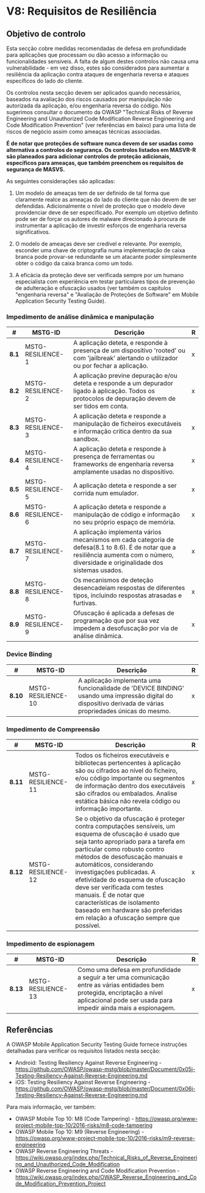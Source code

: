 # V8: Requisitos de Resiliência

## Objetivo de controlo

Esta secção cobre medidas recomendadas de defesa em profundidade para aplicações que processam ou dão acesso a informação ou funcionalidades sensíveis. A falta de algum destes controlos não causa uma vulnerabilidade - em vez disso, estes são considerados para aumentar a resiliência da aplicação contra ataques de engenharia reversa e ataques específicos do lado do cliente.

Os controlos nesta secção devem ser aplicados quando necessários, baseados na avaliação dos riscos causados por manipulação não autorizada da aplicação, e/ou engenharia reversa do código. Nós sugerimos consultar o documento da OWASP "Technical Risks of Reverse Engineering and Unauthorized Code Modification Reverse Engineering and Code Modification Prevention" (ver referências em baixo) para uma lista de riscos de negócio assim como ameaças técnicas associadas.

**É de notar que proteções de software nunca devem de ser usadas como alternativa a controlos de segurança. Os controlos listados em MASVR-R são planeados para adicionar controlos de proteção adicionais, específicos para ameaças, que também preenchem os requisitos de segurança de MASVS.**

As seguintes considerações são aplicadas:

1. Um modelo de ameaças tem de ser definido de tal forma que claramente realce as ameaças do lado do cliente que não devem de ser defendidas. Adicionalmente o nível de proteção que o modelo deve providenciar deve de ser especificado. Por exemplo um objetivo definito pode ser de forçar os autores de malware direcionado à procura de instrumentar a aplicação de investir esforços de engenharia reversa significativos.

2. O modelo de ameaças deve ser credível e relevante. Por exemplo, esconder uma chave de criptografia numa implementação de caixa branca pode provar-se redundante se um atacante poder simplesmente obter o código da caixa branca como um todo.

3. A eficácia da proteção deve ser verificada sempre por um humano especialista com experiência em testar particulares tipos de prevenção de adulteração e ofuscação usados (ver também os capítulos "engenharia reversa" e "Avaliação de Proteções de Software" em Mobile Application Security Testing Guide).

<!-- \pagebreak -->

### Impedimento de análise dinâmica e manipulação

| # | MSTG-ID | Descrição| R |
| -- | ----------- | ---------------------- | - |
| **8.1** | MSTG-RESILIENCE-1 | A aplicação deteta, e responde à presença de um dispositivo 'rooted' ou com 'jailbreak' alertando o utilizador ou por fechar a aplicação. | x |
| **8.2** | MSTG-RESILIENCE-2 | A aplicação previne depuração e/ou deteta e responde a um depurador ligado à aplicação. Todos os protocolos de depuração devem de ser tidos em conta. | x |
| **8.3** | MSTG-RESILIENCE-3 | A aplicação deteta e responde a manipulação de ficheiros executáveis e informação critica dentro da sua sandbox. | x |
| **8.4** | MSTG-RESILIENCE-4 | A aplicação deteta e responde à presença de ferramentas ou frameworks de engenharia reversa amplamente usadas no dispositivo. | x |
| **8.5** | MSTG-RESILIENCE-5 | A aplicação deteta e responde a ser corrida num emulador.  | x |
| **8.6** | MSTG-RESILIENCE-6 | A aplicação deteta e responde a manipulação de código e informação no seu próprio espaço de memória. | x |
| **8.7** | MSTG-RESILIENCE-7 | A aplicação implementa vários mecanismos em cada categoria de defesa(8.1 to 8.6). É de notar que a resiliência aumenta com o número, diversidade e originalidade dos sistemas usados. | x |
| **8.8** | MSTG-RESILIENCE-8 | Os mecanismos de deteção desencadeiam respostas de diferentes tipos, incluindo respostas atrasadas e furtivas. | x |
| **8.9** | MSTG-RESILIENCE-9 | Ofuscação é aplicada a defesas de programação que por sua vez impedem a desofuscação por via de análise dinâmica.  | x |

### Device Binding

| # | MSTG-ID | Descrição| R |
| -- | ----------- | ---------------------- | - |
| **8.10** | MSTG-RESILIENCE-10 | A aplicação implementa uma funcionalidade de 'DEVICE BINDING' usando uma impressão digital do dispositivo derivada de várias propriedades únicas do mesmo. | x |

<!-- \pagebreak -->

### Impedimento de Compreensão

| # | MSTG-ID | Descrição | R |
| -- | ----------- | ---------------------- | - |
| **8.11** | MSTG-RESILIENCE-11 | Todos os ficheiros executáveis e bibliotecas pertencentes à aplicação são ou cifrados ao nível do ficheiro, e/ou código importante ou segmentos de informação dentro dos executáveis são cifrados ou embalados. Analise estática básica não revela código ou informação importante. | x |
| **8.12** | MSTG-RESILIENCE-12 | Se o objetivo da ofuscação é proteger contra computações sensíveis, um esquema de ofuscação é usado que seja tanto apropriado para a tarefa em particular como robusto contro métodos de desofuscação manuais e automáticos, considerando investigações publicadas. A efetividade do esquema de ofuscação deve ser verificada com testes manuais. É de notar que características de isolamento baseado em hardware são preferidas em relação a ofuscação sempre que possível. | x |

### Impedimento de espionagem

| # | MSTG-ID | Descrição | R |
| -- | ----------- | ---------------------- | - |
| **8.13** | MSTG-RESILIENCE-13 | Como uma defesa em profundidade a seguir a ter uma comunicação entre as várias entidades bem protegida, encriptação a nível aplicacional pode ser usada para impedir ainda mais a espionagem. | x |

<!-- \pagebreak -->

## Referências

A OWASP Mobile Application Security Testing Guide fornece instruções detalhadas para verificar os requisitos listados nesta secção:

- Android: Testing Resiliency Against Reverse Engineering - <https://github.com/OWASP/owasp-mstg/blob/master/Document/0x05j-Testing-Resiliency-Against-Reverse-Engineering.md>
- iOS: Testing Resiliency Against Reverse Engineering - <https://github.com/OWASP/owasp-mstg/blob/master/Document/0x06j-Testing-Resiliency-Against-Reverse-Engineering.md>

Para mais informação, ver também:

- OWASP Mobile Top 10: M8 (Code Tampering) - <https://owasp.org/www-project-mobile-top-10/2016-risks/m8-code-tampering>
- OWASP Mobile Top 10: M9 (Reverse Engineering) - <https://owasp.org/www-project-mobile-top-10/2016-risks/m9-reverse-engineering>
- OWASP Reverse Engineering Threats - <https://wiki.owasp.org/index.php/Technical_Risks_of_Reverse_Engineering_and_Unauthorized_Code_Modification>
- OWASP Reverse Engineering and Code Modification Prevention - <https://wiki.owasp.org/index.php/OWASP_Reverse_Engineering_and_Code_Modification_Prevention_Project>
